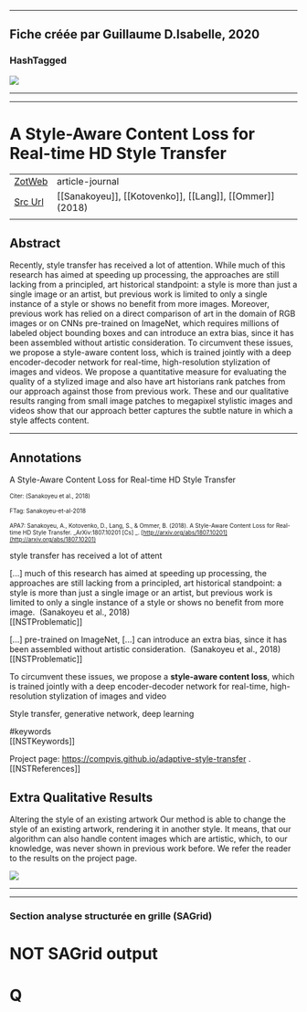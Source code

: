 
----
Fiche créée par Guillaume D.Isabelle, 2020 
---- 

### HashTagged 



![](24cd8985-2a1c-42fe-b2ca-91da54d141f1)



----

----



# A Style-Aware Content Loss for Real-time HD Style Transfer



|       |       |       |
|  ---  |  ---  |  ---  |
|   [ZotWeb](http://zotero.org/users/180474/items/AR8HXJRW)    | article-journal      |       |
|   [Src Url](http://arxiv.org/abs/1807.10201)    |  [[Sanakoyeu]], [[Kotovenko]], [[Lang]], [[Ommer]] (2018)     |       |
|       |       |       |


## Abstract

Recently, style transfer has received a lot of attention. While much of this research has aimed at speeding up processing, the approaches are still lacking from a principled, art historical standpoint: a style is more than just a single image or an artist, but previous work is limited to only a single instance of a style or shows no benefit from more images. Moreover, previous work has relied on a direct comparison of art in the domain of RGB images or on CNNs pre-trained on ImageNet, which requires millions of labeled object bounding boxes and can introduce an extra bias, since it has been assembled without artistic consideration. To circumvent these issues, we propose a style-aware content loss, which is trained jointly with a deep encoder-decoder network for real-time, high-resolution stylization of images and videos. We propose a quantitative measure for evaluating the quality of a stylized image and also have art historians rank patches from our approach against those from previous work. These and our qualitative results ranging from small image patches to megapixel stylistic images and videos show that our approach better captures the subtle nature in which a style affects content.

----

## Annotations

A Style-Aware Content Loss for Real-time HD Style Transfer



<font size=-3>Citer: (Sanakoyeu et al., 2018)

FTag: Sanakoyeu-et-al-2018

APA7: Sanakoyeu, A., Kotovenko, D., Lang, S., & Ommer, B. (2018). A Style-Aware Content Loss for Real-time HD Style Transfer. _ArXiv:1807.10201 [Cs] _. [http://arxiv.org/abs/1807.10201](http://arxiv.org/abs/1807.10201)</font>



style transfer has received a lot of attent



 [...] much of this research has aimed at speeding up processing, the approaches are still lacking from a principled, art historical standpoint: a style is more than just a single image or an artist, but previous work is limited to only a single instance of a style or shows no benefit from more image.  (Sanakoyeu et al., 2018)  
[[NSTProblematic]] 





 [...] pre-trained on ImageNet, [...] can introduce an extra bias, since it has been assembled without artistic consideration.  (Sanakoyeu et al., 2018)  
[[NSTProblematic]] 





To circumvent these issues, we propose a **style-aware content loss**, which is trained jointly with a deep encoder-decoder network for real-time, high-resolution stylization of images and video



Style transfer, generative network, deep learning

#keywords  
[[NSTKeywords]] 





Project page: https://compvis.github.io/adaptive-style-transfer .  
[[NSTReferences]] 





Extra Qualitative Results
-------------------------

Altering the style of an existing artwork Our method is able to change the style of an existing artwork, rendering it in another style. It means, that our algorithm can also handle content images which are artistic, which, to our knowledge, was never shown in previous work before. We refer the reader to the results on the project page.





![](15yTyjzg8QNRaNys8Kwi.png)






----

----



### Section analyse structurée en grille (SAGrid)


# NOT SAGrid output

# Q

